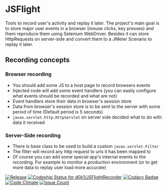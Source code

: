 # JSFlight
Tools to record user's activity and replay it later.
The project's main goal is to store major user events in a browser (mouse clicks, key presses) and them reproduce them using Selenium WebDriver.
Besides it can store HttpRequests on server-side and convert them to a JMeter Scenario to replay it later.

## Recording concepts
### Browser recording
* You should add some JS to a host page to record browsers events 
* Injected code will add some event handlers (you can easily configure what events should be recorded and what are not)
* Event handlers store their data in browser's session store
* Data from browser's session store is to be sent to the server with some period of time (Default period is 5 seconds)
* `javax.servlet.http.HttpServlet` on server side decided what to do with data it received

### Server-Side recording
* There is base class to be used to build a custom `javax.servlet.Filter`
* The filter will record any http request to urls it has been mapped to
* Of course you can add some special app's internal events to the recording. For example to monitor a production environment (or to get more data to replay user load more accurate)

[![Release](https://jitpack.io/v/d0k1/jsflight.svg)](https://jitpack.io/#d0k1/jsflight)
[![Codeship Status for d0k1/JSFlightRecorder](https://codeship.com/projects/56dc64a0-6a0d-0133-3e69-6e257542035e/status?branch=master)](https://codeship.com/projects/114774)
[![Codacy Badge](https://api.codacy.com/project/badge/grade/1f078e96ab984f2f92419c3c65bb7aa9)](https://www.codacy.com/app/denis-kirpichenkov/jsflight)
[![Code Climate](https://codeclimate.com/github/d0k1/jsflight/badges/gpa.svg)](https://codeclimate.com/github/d0k1/jsflight)
[![Issue Count](https://codeclimate.com/github/d0k1/jsflight/badges/issue_count.svg)](https://codeclimate.com/github/d0k1/jsflight)
